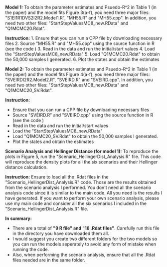 **Model 1:** To obtain the parameter estimates and Psuedo-R^2 in Table 1 (in the paper) and the model fits Figure 3(a-f), you need three major files: "S1EI1R1DVS2I2R2.Model1.R", "MH55.R" and "MH55.cpp". In addition, you need two other files: "StartStepValuesMC8_new.RData" and "Q1MCMC20.Rdat". 

**Instruction:**
     1. Ensure that you can run a CPP file by downloading necessary files
     2. Source "MH55.R" and "MH55.cpp" using the source function in R (see the code )
     3. Read in the data and run the initial/start values
     4. Load the "StartStepValuesMC8_new.RData" 
     5. Load "Q1MCMC20.Rdat" to obtain the 50,000 samples I generated. 
     6. Plot the states and obtain the estimates



**Model 2:** To obtain the parameter estimates and Psuedo-R^2 in Table 1 (in the paper) and the model fits Figure 4(a-f), you need three major files: "SVEIRDI2R2.Model2.R", "SVEIRD.R" and "SVEIRD.cpp". In addition, you need two other files: "StartStepValuesMC8_new.RData" and "Q1MCMC20_SV.Rdat". 

**Instruction:** 

- Ensure that you can run a CPP file by downloading necessary files
- Source "SVEIRD.R" and "SVEIRD.cpp" using the source function in R (see the code )
- Read in the data and run the initial/start values
- Load the "StartStepValuesMC8_new.RData" 
- Load "Q1MCMC20_SV.Rdat" to obtain the 50,000 samples I generated. 
- Plot the states and obtain the estimates


**Scenario Analysis and Hellinger Distance (for model 1):** To reproduce the plots in Figure 5, run the "Scenario_HellingerDist_Analysis.R" file. This code will reproduce the density plots for all the six scenarios and their Hellinger distance calculation.

**Instruction:** Ensure to load all the .Rdat files in the "Scenario_HellingerDist_Analysis.R" code. Those are the results obtained from the scenario analysis I performed. You don't need all the scenario analysis code since it is similar to the main code. All you need is the results I have generated. If you want to perform your own scenario analysis, please use my main code and consider all the six scenarios I included in the "Scenario_HellingerDist_Analysis.R" file.

**In summary:**
- There are a total of **"9 R file" and "16 .Rdat files"**. Carefully run this file in the directory you have downloaded them all.
- I would suggest you create two different folders for the two models so you can run the models seperately to avoid any form of mistake when running the code.
- Also, when performing the scenario analysis, ensure that all the .Rdat files needed are in the same folder. 


